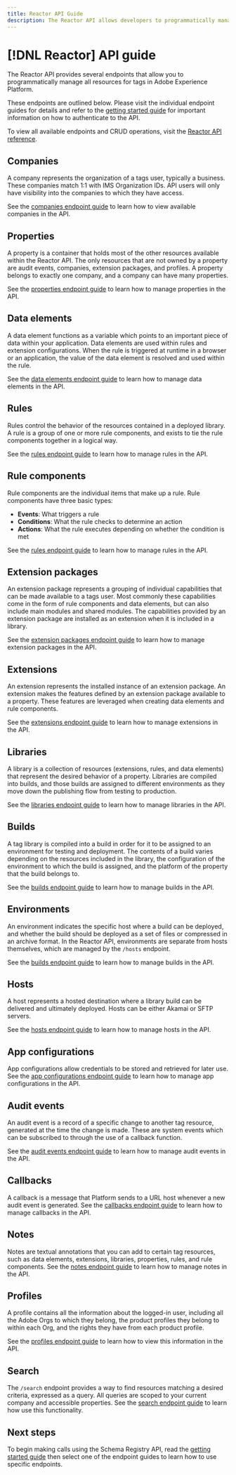 ```yaml
---
title: Reactor API Guide
description: The Reactor API allows developers to programmatically manage all resources for tags in Adobe Experience Platform. Follow this guide to learn how to perform key operations using the API.
---
```

# [!DNL Reactor] API guide

The Reactor API provides several endpoints that allow you to programmatically manage all resources for tags in Adobe Experience Platform.

These endpoints are outlined below. Please visit the individual endpoint guides for details and refer to the [getting started guide](./getting-started.md) for important information on how to authenticate to the API.

To view all available endpoints and CRUD operations, visit the [Reactor API reference](https://www.adobe.io/apis/experienceplatform/home/api-reference.html#!acpdr/swagger-specs/reactor.yaml).

## Companies

A company represents the organization of a tags user, typically a business. These companies match 1:1 with IMS Organization IDs. API users will only have visibility into the companies to which they have access.

See the [companies endpoint guide](./endpoints/companies.md) to learn how to view available companies in the API.

## Properties

A property is a container that holds most of the other resources available within the Reactor API. The only resources that are not owned by a property are audit events, companies, extension packages, and profiles. A property belongs to exactly one company, and a company can have many properties.

See the [properties endpoint guide](./endpoints/properties.md) to learn how to manage properties in the API.

## Data elements

A data element functions as a variable which points to an important piece of data within your application. Data elements are used within rules and extension configurations. When the rule is triggered at runtime in a browser or an application, the value of the data element is resolved and used within the rule.

See the [data elements endpoint guide](./endpoints/data-elements.md) to learn how to manage data elements in the API.

## Rules

Rules control the behavior of the resources contained in a deployed library. A rule is a group of one or more rule components, and exists to tie the rule components together in a logical way.

See the [rules endpoint guide](./endpoints/rules.md) to learn how to manage rules in the API.

## Rule components

Rule components are the individual items that make up a rule. Rule components have three basic types:

* **Events**: What triggers a rule
* **Conditions**: What the rule checks to determine an action
* **Actions**: What the rule executes depending on whether the condition is met

See the [rules endpoint guide](./endpoints/rules.md) to learn how to manage rules in the API.

## Extension packages

An extension package represents a grouping of individual capabilities that can be made available to a tags user. Most commonly these capabilities come in the form of rule components and data elements, but can also include main modules and shared modules. The capabilities provided by an extension package are installed as an extension when it is included in a library.

See the [extension packages endpoint guide](./endpoints/extension-packages.md) to learn how to manage extension packages in the API.

## Extensions

An extension represents the installed instance of an extension package. An extension makes the features defined by an extension package available to a property. These features are leveraged when creating data elements and rule components.

See the [extensions endpoint guide](./endpoints/extensions.md) to learn how to manage extensions in the API.

## Libraries

A library is a collection of resources (extensions, rules, and data elements) that represent the desired behavior of a property. Libraries are compiled into builds, and those builds are assigned to different environments as they move down the publishing flow from testing to production.

See the [libraries endpoint guide](./endpoints/libraries.md) to learn how to manage libraries in the API.

## Builds

A tag library is compiled into a build in order for it to be assigned to an environment for testing and deployment. The contents of a build varies depending on the resources included in the library, the configuration of the environment to which the build is assigned, and the platform of the property that the build belongs to.

See the [builds endpoint guide](./endpoints/builds.md) to learn how to manage builds in the API.

## Environments

An environment indicates the specific host where a build can be deployed, and whether the build should be deployed as a set of files or compressed in an archive format. In the Reactor API, environments are separate from hosts themselves, which are managed by the `/hosts` endpoint.

See the [builds endpoint guide](./endpoints/builds.md) to learn how to manage builds in the API.

## Hosts

A host represents a hosted destination where a library build can be delivered and ultimately deployed. Hosts can be either Akamai or SFTP servers.

See the [hosts endpoint guide](./endpoints/hosts.md) to learn how to manage hosts in the API.

## App configurations

App configurations allow credentials to be stored and retrieved for later use. See the [app configurations endpoint guide](./endpoints/app-configurations.md) to learn how to manage app configurations in the API.

## Audit events

An audit event is a record of a specific change to another tag resource, generated at the time the change is made. These are system events which can be subscribed to through the use of a callback function.

See the [audit events endpoint guide](./endpoints/audit-events.md) to learn how to manage audit events in the API.

## Callbacks

A callback is a message that Platform sends to a URL host whenever a new audit event is generated. See the [callbacks endpoint guide](./endpoints/callbacks.md) to learn how to manage callbacks in the API.

## Notes

Notes are textual annotations that you can add to certain tag resources, such as data elements, extensions, libraries, properties, rules, and rule components. See the [notes endpoint guide](./endpoints/notes.md) to learn how to manage notes in the API.

## Profiles

A profile contains all the information about the logged-in user, including all the Adobe Orgs to which they belong, the product profiles they belong to within each Org, and the rights they have from each product profile.

See the [profiles endpoint guide](./endpoints/profiles.md) to learn how to view this information in the API.

## Search

The `/search` endpoint provides a way to find resources matching a desired criteria, expressed as a query. All queries are scoped to your current company and accessible properties. See the [search endpoint guide](./endpoints/search.md) to learn how use this functionality.

## Next steps

To begin making calls using the Schema Registry API, read the [getting started guide](./getting-started.md) then select one of the endpoint guides to learn how to use specific endpoints.

